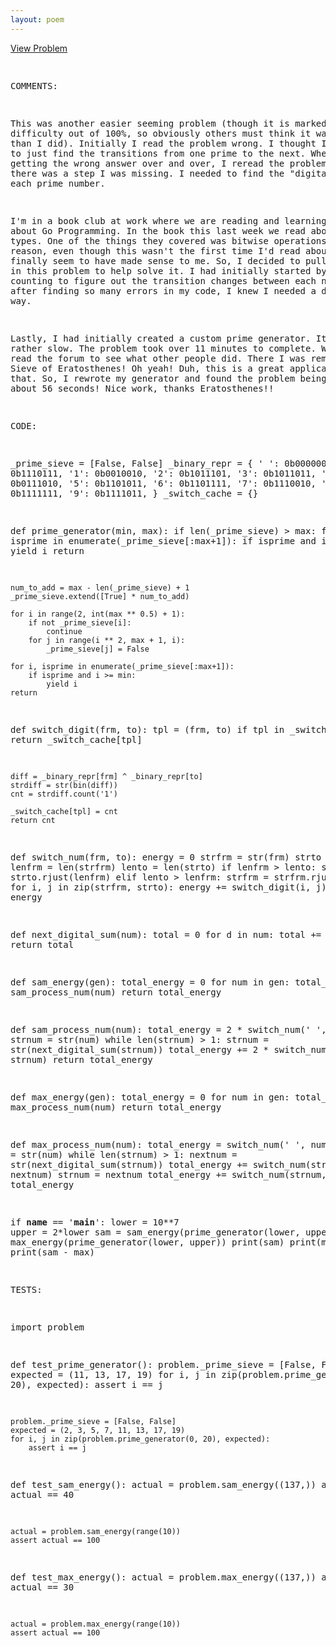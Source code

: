 ```yaml
---
layout: poem
---
```



<html><head><title>Euler - Problem 315</title>
<p><a href="http://projecteuler.net/problem=315" target="_blank">View Problem</a></p>
<pre>

COMMENTS:


This was another easier seeming problem (though it is marked as 20% difficulty
out of 100%, so obviously others must think it was harder than I did).
Initially I read the problem wrong.  I thought I was suppose to just find the
transitions from one prime to the next.  When I kept getting the wrong answer
over and over, I reread the problem and found there was a step I was missing.
I needed to find the "digital root" of each prime number.

I'm in a book club at work where we are reading and learning together about Go
Programming.  In the book this last week we read about integer types.  One of
the things they covered was bitwise operations.  For some reason, even though
this wasn't the first time I'd read about them, they finally seem to have made
sense to me.  So, I decided to pull out an XOR in this problem to help solve
it.  I had initially started by actually counting to figure out the transition
changes between each number, but after finding so many errors in my code, I
knew I needed a different way.

Lastly, I had initially created a custom prime generator.  It was rather slow.
The problem took over 11 minutes to complete.  When done, I read the forum to
see what other people did.  There I was reminded of the Sieve of Eratosthenes!
Oh yeah!  Duh, this is a great application of that.  So, I rewrote my generator
and found the problem being soved in about 56 seconds!  Nice work, thanks
Eratosthenes!!


CODE:


_prime_sieve = [False, False]
_binary_repr = {
        ' ': 0b0000000,
        '0': 0b1110111,
        '1': 0b0010010,
        '2': 0b1011101,
        '3': 0b1011011,
        '4': 0b0111010,
        '5': 0b1101011,
        '6': 0b1101111,
        '7': 0b1110010,
        '8': 0b1111111,
        '9': 0b1111011,
}
_switch_cache = {}

def prime_generator(min, max):
    if len(_prime_sieve) > max:
        for i, isprime in enumerate(_prime_sieve[:max+1]):
            if isprime and i >= min:
                yield i
        return

    num_to_add = max - len(_prime_sieve) + 1
    _prime_sieve.extend([True] * num_to_add)

    for i in range(2, int(max ** 0.5) + 1):
        if not _prime_sieve[i]:
            continue
        for j in range(i ** 2, max + 1, i):
            _prime_sieve[j] = False

    for i, isprime in enumerate(_prime_sieve[:max+1]):
        if isprime and i >= min:
            yield i
    return

def switch_digit(frm, to):
    tpl = (frm, to)
    if tpl in _switch_cache:
        return _switch_cache[tpl]

    diff = _binary_repr[frm] ^ _binary_repr[to]
    strdiff = str(bin(diff))
    cnt = strdiff.count('1')

    _switch_cache[tpl] = cnt
    return cnt

def switch_num(frm, to):
    energy = 0
    strfrm = str(frm)
    strto = str(to)
    lenfrm = len(strfrm)
    lento = len(strto)
    if lenfrm > lento:
        strto = strto.rjust(lenfrm)
    elif lento > lenfrm:
        strfrm = strfrm.rjust(lento)
    for i, j in zip(strfrm, strto):
        energy += switch_digit(i, j)
    return energy

def next_digital_sum(num):
    total = 0
    for d in num:
        total += int(d)
    return total

def sam_energy(gen):
    total_energy = 0
    for num in gen:
        total_energy += sam_process_num(num)
    return total_energy

def sam_process_num(num):
    total_energy = 2 * switch_num(' ', num)
    strnum = str(num)
    while len(strnum) > 1:
        strnum = str(next_digital_sum(strnum))
        total_energy += 2 * switch_num(' ', strnum)
    return total_energy

def max_energy(gen):
    total_energy = 0
    for num in gen:
        total_energy += max_process_num(num)
    return total_energy

def max_process_num(num):
    total_energy = switch_num(' ', num)
    strnum = str(num)
    while len(strnum) > 1:
        nextnum = str(next_digital_sum(strnum))
        total_energy += switch_num(strnum, nextnum)
        strnum = nextnum
    total_energy += switch_num(strnum, ' ')
    return total_energy

if __name__ == '__main__':
    lower = 10**7
    upper = 2*lower
    sam = sam_energy(prime_generator(lower, upper))
    max = max_energy(prime_generator(lower, upper))
    print(sam)
    print(max)
    print(sam - max)



TESTS:


import problem

def test_prime_generator():
    problem._prime_sieve = [False, False]
    expected = (11, 13, 17, 19)
    for i, j in zip(problem.prime_generator(11, 20), expected):
        assert i == j

    problem._prime_sieve = [False, False]
    expected = (2, 3, 5, 7, 11, 13, 17, 19)
    for i, j in zip(problem.prime_generator(0, 20), expected):
        assert i == j

def test_sam_energy():
    actual = problem.sam_energy((137,))
    assert actual == 40

    actual = problem.sam_energy(range(10))
    assert actual == 100

def test_max_energy():
    actual = problem.max_energy((137,))
    assert actual == 30

    actual = problem.max_energy(range(10))
    assert actual == 100

</pre></body></html>
